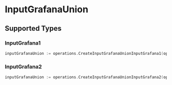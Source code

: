 # InputGrafanaUnion


## Supported Types

### InputGrafana1

```go
inputGrafanaUnion := operations.CreateInputGrafanaUnionInputGrafana1(operations.InputGrafana1{/* values here */})
```

### InputGrafana2

```go
inputGrafanaUnion := operations.CreateInputGrafanaUnionInputGrafana2(operations.InputGrafana2{/* values here */})
```

